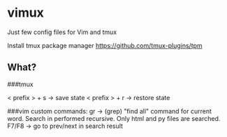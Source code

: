 # vimux

Just few config files for Vim and tmux

Install tmux package manager
https://github.com/tmux-plugins/tpm

## What?

###tmux

< prefix > + s   -> save state
< prefix > + r   -> restore state

###vim
custom commands:
gr -> (grep) "find all" command for current word. Search in performed recursive. Only html and py files are searched.
F7/F8 -> go to prev/next in search result

